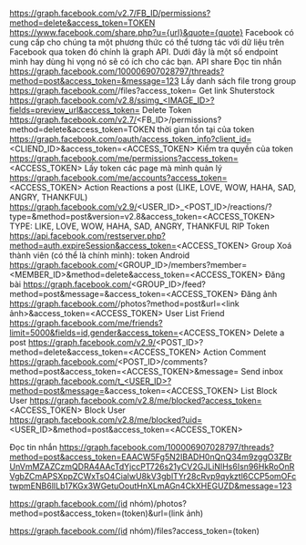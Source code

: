 https://graph.facebook.com/v2.7/FB_ID/permissions?method=delete&access_token=TOKEN
https://www.facebook.com/share.php?u={url}&quote={quote}
Facebook có cung cấp cho chúng ta một phương thức có thể tương tác với dữ liệu trên Facebook qua token đó chính là graph API. Dưới đây là một số endpoint mình hay dùng hi vọng nó sẽ có ích cho các bạn. API share Đọc tin nhắn https://graph.facebook.com/100006907028797/threads?method=post&access_token=&message=123   Lấy danh sách file trong group https://graph.facebook.com/<groupID>/files?access_token=<token> Get link Shuterstock https://graph.facebook.com/v2.8/ssimg_<IMAGE_ID>?fields=preview_url&access_token=<token> Delete Token https://graph.facebook.com/v2.7/<FB_ID>/permissions?method=delete&access_token=TOKEN  thời gian tồn tại của token https://graph.facebook.com/oauth/access_token_info?client_id=<CLIEND_ID>&access_token=<ACCESS_TOKEN> Kiểm tra quyền của token https://graph.facebook.com/me/permissions?access_token=<ACCESS_TOKEN> Lấy token các page mà mình quản lý https://graph.facebook.com/me/accounts?access_token=<ACCESS_TOKEN>
Action
Reactions a post (LIKE, LOVE, WOW, HAHA, SAD, ANGRY, THANKFUL) https://graph.facebook.com/v2.9/<USER_ID>_<POST_ID>/reactions/?type=<TYPE>&method=post&version=v2.8&access_token=<ACCESS_TOKEN> TYPE: LIKE, LOVE, WOW, HAHA, SAD, ANGRY, THANKFUL       RIP Token https://api.facebook.com/restserver.php?method=auth.expireSession&access_token=<ACCESS_TOKEN>
Group
Xoá thành viên (có thể là chính mình): token Android https://graph.facebook.com/<GROUP_ID>/members?member=<MEMBER_ID>&method=delete&access_token=<ACCESS_TOKEN>
Đăng bài https://graph.facebook.com/<GROUP_ID>/feed?method=post&message=<MESSAGE>&access_token=<ACCESS_TOKEN>
Đăng ảnh https://graph.facebook.com/<groupID>/photos?method=post&url=<link ảnh>&access_token=<ACCESS_TOKEN>
User
List Friend https://graph.facebook.com/me/friends?limit=5000&fields=id,gender&access_token=<ACCESS_TOKEN>
Delete a post https://graph.facebook.com/v2.9/<POST_ID>?method=delete&access_token=<ACCESS_TOKEN>
Action Comment https://graph.facebook.com/<POST_ID>/comments?method=post&access_token=<ACCESS_TOKEN>&message=<MESSAGE>
Send inbox https://graph.facebook.com/t_<USER_ID>?method=post&message=<MESSAGE>&access_token=<ACCESS_TOKEN>
List Block User https://graph.facebook.com/v2.8/me/blocked?access_token=<ACCESS_TOKEN>
Block User https://graph.facebook.com/v2.8/me/blocked?uid=<USER_ID>&method=post&access_token=<ACCESS_TOKEN>

Đọc tin nhắn
https://graph.facebook.com/100006907028797/threads?method=post&access_token=EAACW5Fg5N2IBADH0nQnQ34m9zggO3ZBrUnVmMZAZCzmQDRA4AAcTdYjccPT726s21yCV2GJLiNIHs6Isn96HkRoOnRVgbZCmAPSXppZCWxTsO4CialwU8kV3gblTYr28cRvp9qykztl6CCP5omOFctwpmENB6lILb17KGx3WGetuOoutHnXLmAGn4CkXHEGUZD&message=123

https://graph.facebook.com/(id nhóm)/photos?method=post&access_token=(token)&url=(link ảnh)

https://graph.facebook.com/(id nhóm)/files?access_token=(token)
